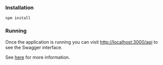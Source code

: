 ### Installation

`npm install`

### Running

Once the application is running you can visit [http://localhost:3000/api](http://localhost:3000/api) to see the Swagger interface.

See [here](https://docs.nestjs.com/recipes/swagger#bootstrap) for more information.